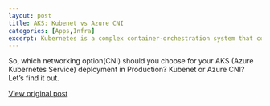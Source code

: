 ```yaml
---
layout: post
title: AKS: Kubenet vs Azure CNI
categories: [Apps,Infra]
excerpt: Kubernetes is a complex container-orchestration system that consists of many parts. Among other plugins, networking is a fundamental part of the cluster. 
---
```


So, which networking option(CNI) should you choose for your AKS (Azure Kubernetes Service) deployment in Production? Kubenet or Azure CNI? Let’s find it out.

[View original post](https://mehighlow.medium.com/aks-kubenet-vs-azure-cni-363298dd53bf)
